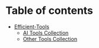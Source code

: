 # Table of contents

* [Efficient-Tools](README.md)
  * [AI Tools Collection](readme/ai-tools-collection.md)
  * [Other Tools Collection](readme/other-tools-collection.md)
